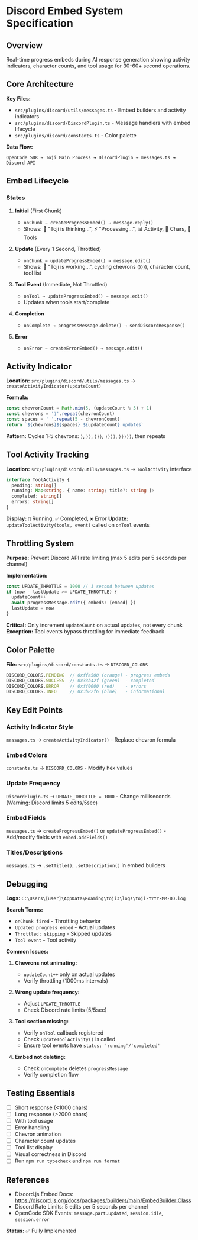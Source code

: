 # Discord Embed System Specification

## Overview

Real-time progress embeds during AI response generation showing activity indicators, character counts, and tool usage for 30-60+ second operations.

## Core Architecture

**Key Files:**
- `src/plugins/discord/utils/messages.ts` - Embed builders and activity indicators
- `src/plugins/discord/DiscordPlugin.ts` - Message handlers with embed lifecycle
- `src/plugins/discord/constants.ts` - Color palette

**Data Flow:**
```
OpenCode SDK → Toji Main Process → DiscordPlugin → messages.ts → Discord API
```

## Embed Lifecycle

### States

1. **Initial** (First Chunk)
   - `onChunk → createProgressEmbed() → message.reply()`
   - Shows: 🤖 "Toji is thinking...", ⚡ "Processing...", 📊 Activity, 📝 Chars, 🔧 Tools

2. **Update** (Every 1 Second, Throttled)
   - `onChunk → updateProgressEmbed() → message.edit()`
   - Shows: 🤖 "Toji is working...", cycling chevrons (⟩⟩⟩), character count, tool list

3. **Tool Event** (Immediate, Not Throttled)
   - `onTool → updateProgressEmbed() → message.edit()`
   - Updates when tools start/complete

4. **Completion**
   - `onComplete → progressMessage.delete() → sendDiscordResponse()`

5. **Error**
   - `onError → createErrorEmbed() → message.edit()`

## Activity Indicator

**Location:** `src/plugins/discord/utils/messages.ts` → `createActivityIndicator(updateCount)`

**Formula:**
```typescript
const chevronCount = Math.min(5, (updateCount % 5) + 1)
const chevrons = '⟩'.repeat(chevronCount)
const spaces = ' '.repeat(5 - chevronCount)
return `${chevrons}${spaces} ${updateCount} updates`
```

**Pattern:** Cycles 1-5 chevrons: `⟩`, `⟩⟩`, `⟩⟩⟩`, `⟩⟩⟩⟩`, `⟩⟩⟩⟩⟩`, then repeats

## Tool Activity Tracking

**Location:** `src/plugins/discord/utils/messages.ts` → `ToolActivity` interface

```typescript
interface ToolActivity {
  pending: string[]
  running: Map<string, { name: string; title?: string }>
  completed: string[]
  errors: string[]
}
```

**Display:** `🔄` Running, `✅` Completed, `❌` Error
**Update:** `updateToolActivity(tools, event)` called on `onTool` events

## Throttling System

**Purpose:** Prevent Discord API rate limiting (max 5 edits per 5 seconds per channel)

**Implementation:**
```typescript
const UPDATE_THROTTLE = 1000 // 1 second between updates
if (now - lastUpdate >= UPDATE_THROTTLE) {
  updateCount++
  await progressMessage.edit({ embeds: [embed] })
  lastUpdate = now
}
```

**Critical:** Only increment `updateCount` on actual updates, not every chunk
**Exception:** Tool events bypass throttling for immediate feedback

## Color Palette

**File:** `src/plugins/discord/constants.ts` → `DISCORD_COLORS`

```typescript
DISCORD_COLORS.PENDING  // 0xffa500 (orange) - progress embeds
DISCORD_COLORS.SUCCESS  // 0x33b42f (green)  - completed
DISCORD_COLORS.ERROR    // 0xff0000 (red)    - errors
DISCORD_COLORS.INFO     // 0x3b82f6 (blue)   - informational
```

## Key Edit Points

### Activity Indicator Style
`messages.ts` → `createActivityIndicator()` - Replace chevron formula

### Embed Colors
`constants.ts` → `DISCORD_COLORS` - Modify hex values

### Update Frequency
`DiscordPlugin.ts` → `UPDATE_THROTTLE = 1000` - Change milliseconds (Warning: Discord limits 5 edits/5sec)

### Embed Fields
`messages.ts` → `createProgressEmbed()` or `updateProgressEmbed()` - Add/modify fields with `embed.addFields()`

### Titles/Descriptions
`messages.ts` → `.setTitle()`, `.setDescription()` in embed builders

## Debugging

**Logs:** `C:\Users\[user]\AppData\Roaming\toji3\logs\toji-YYYY-MM-DD.log`

**Search Terms:**
- `onChunk fired` - Throttling behavior
- `Updated progress embed` - Actual updates
- `Throttled: skipping` - Skipped updates
- `Tool event` - Tool activity

**Common Issues:**

1. **Chevrons not animating:**
   - `updateCount++` only on actual updates
   - Verify throttling (1000ms intervals)

2. **Wrong update frequency:**
   - Adjust `UPDATE_THROTTLE`
   - Check Discord rate limits (5/5sec)

3. **Tool section missing:**
   - Verify `onTool` callback registered
   - Check `updateToolActivity()` is called
   - Ensure tool events have `status: 'running'/'completed'`

4. **Embed not deleting:**
   - Check `onComplete` deletes `progressMessage`
   - Verify completion flow

## Testing Essentials

- [ ] Short response (<1000 chars)
- [ ] Long response (>2000 chars)
- [ ] With tool usage
- [ ] Error handling
- [ ] Chevron animation
- [ ] Character count updates
- [ ] Tool list display
- [ ] Visual correctness in Discord
- [ ] Run `npm run typecheck` and `npm run format`

## References

- Discord.js Embed Docs: <https://discord.js.org/docs/packages/builders/main/EmbedBuilder:Class>
- Discord Rate Limits: 5 edits per 5 seconds per channel
- OpenCode SDK Events: `message.part.updated`, `session.idle`, `session.error`

**Status:** ✅ Fully Implemented
